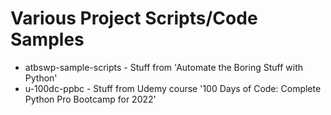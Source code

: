 # Various Project Scripts/Code Samples

- atbswp-sample-scripts - Stuff from 'Automate the Boring Stuff with Python'
- u-100dc-ppbc          - Stuff from Udemy course '100 Days of Code: Complete Python Pro Bootcamp for 2022'
